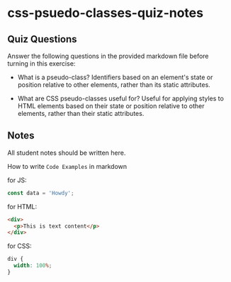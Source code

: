 # css-psuedo-classes-quiz-notes

## Quiz Questions

Answer the following questions in the provided markdown file before turning in this exercise:

- What is a pseudo-class?
  Identifiers based on an element's state or position relative to other elements, rather than its static attributes.

- What are CSS pseudo-classes useful for?
  Useful for applying styles to HTML elements based on their state or position relative to other elements, rather than their static attributes.

## Notes

All student notes should be written here.

How to write `Code Examples` in markdown

for JS:

```javascript
const data = 'Howdy';
```

for HTML:

```html
<div>
  <p>This is text content</p>
</div>
```

for CSS:

```css
div {
  width: 100%;
}
```
